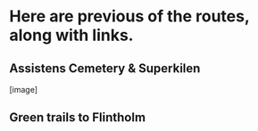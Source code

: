 # Here are previous of the routes, along with links.

## Assistens Cemetery & Superkilen
[image]

## Green trails to Flintholm
